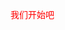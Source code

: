<html>
 <head>
  <title> 小清华补习班 </title>
  <meta name="generator" content="editplus" />
  <meta name="author" content="" />
  <meta name="keywords" content="" />
  <meta name="description" content="" />
    <style>
.one{color:red;}
  </style>
 </head>

 <body>
   <p class="one">我们开始吧</p>
 </body>
</html>

